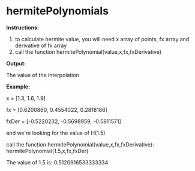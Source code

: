 # hermitePolynomials

**Instructions:**

1. to calculate hermite value, you will need x array of points, fx array and derivative of fx array
2. call the function hermitePolynomial(value,x,fx,fxDerivative)


**Output:**

The value of the interpolation

**Example:**

x = [1.3, 1.6, 1.9]

fx = [0.6200860, 0.4554022, 0.2818186]

fxDer = [-0.5220232, -0.5698959, -0.5811571]

and we're looking for the value of H(1.5)

call the function hermitePolynomial(value,x,fx,fxDerivative):
hermitePolynomial(1.5,x,fx,fxDer)

The value of 1.5 is: 0.5120916533333334
